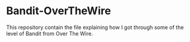 # Bandit-OverTheWire
This repository contain the file explaining how I got through some of the level of Bandit from Over The Wire.
